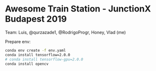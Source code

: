 # Awesome Train Station - JunctionX Budapest 2019

Team: Luis, @qurzazade1, @RodrigoProgr, Honey, Vlad (me)

Prepare env:

```bash
conda env create -f env.yaml
conda install tensorflow=2.0.0
# conda install tensorflow-gpu=2.0.0
conda install opencv
```

